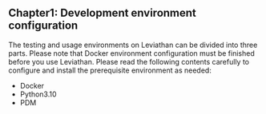 
## Chapter1: Development environment configuration

The testing and usage environments on Leviathan can be divided into three parts. Please note that Docker environment configuration must be finished before you use Leviathan. Please read the following contents carefully to configure and install the prerequisite environment as needed:

* Docker
* Python3.10
* PDM
